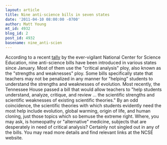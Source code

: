 ```yaml
---
layout: article
title: Nine anti-science bills in seven states
date: '2011-04-10 08:00:00 -0700'
author: Matt Young
mt_id: 4932
blog_id: 2
post_id: 4932
basename: nine_anti-scien
---
```

According to a recent [tally](http://ncse.com/evolution/antievolution-legislation-scorecard) by the ever-vigilant National Center for Science Education, nine anti-science bills have been introduced in various states since January. Most of them use the "critical analysis" ploy, also known as the "strengths and weaknesses" ploy. Some bills specifically state that teachers may not be penalized in any manner for "helping" students to understand the strengths and weaknesses of evolution.  Most recently, the Tennessee House passed a bill that would allow teachers to "help students understand, analyze, critique, and review ... the scientific strengths and scientific weaknesses of existing scientific theories."  By an odd coincidence, the scientific theories with which students evidently need the most help include evolution, global warming, origin of life, and human cloning, just those topics which so bemuse the extreme right. Where, you may ask, is homeopathy or "alternative" medicine, subjects that are desperately in need of critical analysis? Certainly not singled out in any of the bills. You may read more details and find relevant links at the NCSE website.
